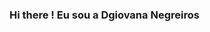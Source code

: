 ### Hi there ! Eu sou a Dgiovana Negreiros

<!--
**dgiovana22/dgiovana22** is a ✨ _special_ ✨ repository because its `README.md` (this file) appears on your GitHub profile.

Here are some ideas to get you started:

- 🔭 I’m currently  cursando o segundo semestres de Analise e desenvolvimento de sistema
- 🌱 I’m currently learning  linguagem C
- 📫  email: dgivana2011@hotmail.com
- 😄 Pronouns:  ela/dela
-->
